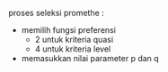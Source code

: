 proses seleksi promethe :

- memilih fungsi preferensi
  - 2 untuk kriteria quasi
  - 4 untuk kriteria level
- memasukkan nilai parameter p dan q
